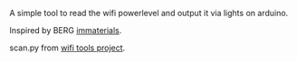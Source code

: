 A simple tool to read the wifi powerlevel and output it via lights on arduino.

Inspired by BERG [immaterials][1].

scan.py from [wifi tools project][2].

[1]: http://berglondon.com/talks/immaterials/

[2]: https://github.com/rockymeza/wifi/

